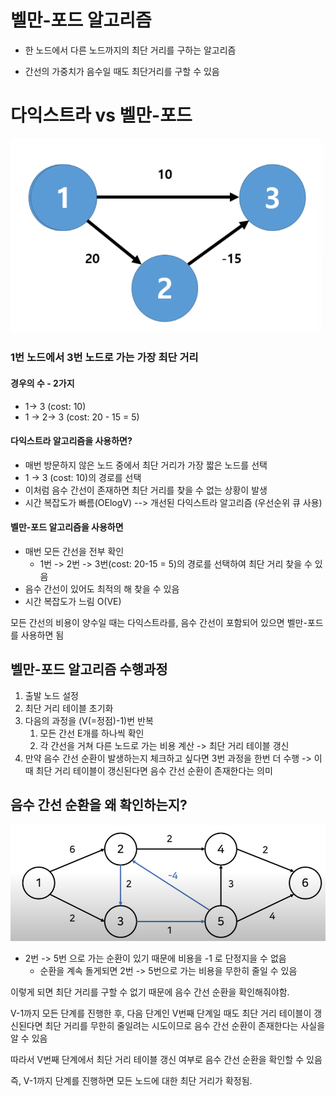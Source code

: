 # 벨만-포드 알고리즘

- 한 노드에서 다른 노드까지의 최단 거리를 구하는 알고리즘

- 간선의 가중치가 음수일 때도 최단거리를 구할 수 있음

# 다익스트라 vs 벨만-포드

![img.png](../Image/Bellman-Ford_1.png)

### 1번 노드에서 3번 노드로 가는 가장 최단 거리

#### 경우의 수 - 2가지

- 1-> 3 (cost: 10)
- 1 -> 2-> 3 (cost: 20 - 15 = 5)

#### 다익스트라 알고리즘을 사용하면?

- 매번 방문하지 않은 노드 중에서 최단 거리가 가장 짧은 노드를 선택
- 1 -> 3 (cost: 10)의 경로를 선택
- 이처럼 음수 간선이 존재하면 최단 거리를 찾을 수 없는 상황이 발생
- 시간 복잡도가 빠름(OElogV) --> 개선된 다익스트라 알고리즘 (우선순위 큐 사용)

#### 벨만-포드 알고리즘을 사용하면

- 매번 모든 간선을 전부 확인 
  - 1번 -> 2번 -> 3번(cost: 20-15 = 5)의 경로를 선택하여 최단 거리 찾을 수 있음
- 음수 간선이 있어도 최적의 해 찾을 수 있음
- 시간 복잡도가 느림 O(VE)

모든 간선의 비용이 양수일 때는 다익스트라를, 음수 간선이 포함되어 있으면 벨만-포드를 사용하면 됨


## 벨만-포드 알고리즘 수행과정

1. 출발 노드 설정
2. 최단 거리 테이블 초기화
3. 다음의 과정을 (V(=정점)-1)번 반복
   1. 모든 간선 E개를 하나씩 확인
   2. 각 간선을 거쳐 다른 노드로 가는 비용 계산 -> 최단 거리 테이블 갱신
4. 만약 음수 간선 순환이 발생하는지 체크하고 싶다면 3번 과정을 한번 더 수행
   -> 이때 최단 거리 테이블이 갱신된다면 음수 간선 순환이 존재한다는 의미


## 음수 간선 순환을 왜 확인하는지?
![img.png](../Image/Bellman-Ford_2.png)

- 2번 -> 5번 으로 가는 순환이 있기 때문에 비용을 -1 로 단정지을 수 없음
    - 순환을 계속 돌게되면 2번 -> 5번으로 가는 비용을 무한히 줄일 수 있음

이렇게 되면 최단 거리를 구할 수 없기 때문에 
음수 간선 순환을 확인해줘야함.

V-1까지 모든 단계를 진행한 후, 다음 단계인 V번째 단계일 때도 최단 거리 테이블이 
갱신된다면 최단 거리를 무한히 줄일려는 시도이므로 
음수 간선 순환이 존재한다는 사실을 알 수 있음

따라서 V번째 단계에서 최단 거리 테이블 갱신 여부로 음수 간선 순환을 확인할 수 있음

즉, V-1까지 단계를 진행하면 모든 노드에 대한 최단 거리가 확정됨.



